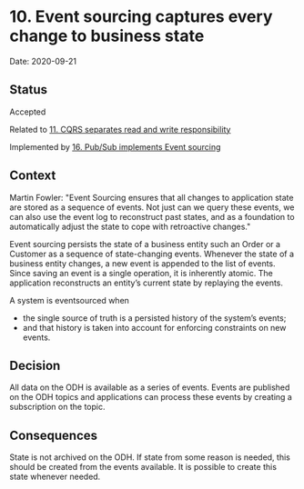# 10. Event sourcing captures every change to business state

Date: 2020-09-21

## Status

Accepted

Related to [11. CQRS separates read and write responsibility](0011-cqrs-separates-read-and-write-responsibility.md)

Implemented by [16. Pub/Sub implements Event sourcing](0016-pub-sub-implements-event-sourcing.md)

## Context

Martin Fowler: "Event Sourcing ensures that all changes to application state are stored as a sequence of events. Not just can we query these events, we can also use the event log to reconstruct past states, and as a foundation to automatically adjust the state to cope with retroactive changes."

Event sourcing persists the state of a business entity such an Order or a Customer as a sequence of state-changing events. Whenever the state of a business entity changes, a new event is appended to the list of events. Since saving an event is a single operation, it is inherently atomic. The application reconstructs an entity’s current state by replaying the events.

A system is eventsourced when
- the single source of truth is a persisted history of the system’s events;
- and that history is taken into account for enforcing constraints on new events.

## Decision

All data on the ODH is available as a series of events. Events are published on the ODH topics and applications can process these events by creating a subscription on the topic.

## Consequences

State is not archived on the ODH. If state from some reason is needed, this should be created from the events available. It is possible to create this state whenever needed.

